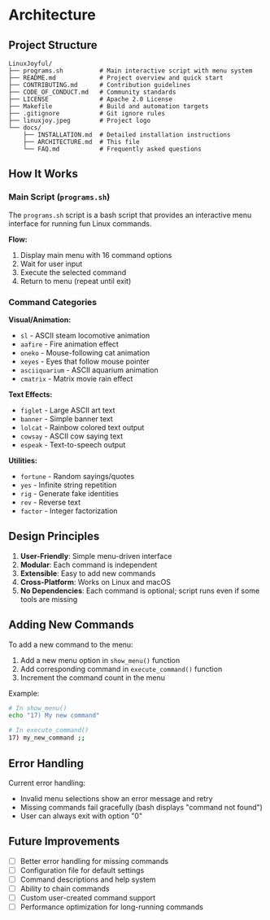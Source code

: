 # Architecture

## Project Structure

```
LinuxJoyful/
├── programs.sh          # Main interactive script with menu system
├── README.md            # Project overview and quick start
├── CONTRIBUTING.md      # Contribution guidelines
├── CODE_OF_CONDUCT.md   # Community standards
├── LICENSE              # Apache 2.0 License
├── Makefile             # Build and automation targets
├── .gitignore           # Git ignore rules
├── linuxjoy.jpeg        # Project logo
└── docs/
    ├── INSTALLATION.md  # Detailed installation instructions
    ├── ARCHITECTURE.md  # This file
    └── FAQ.md           # Frequently asked questions
```

## How It Works

### Main Script (`programs.sh`)

The `programs.sh` script is a bash script that provides an interactive menu interface for running fun Linux commands. 

**Flow:**
1. Display main menu with 16 command options
2. Wait for user input
3. Execute the selected command
4. Return to menu (repeat until exit)

### Command Categories

**Visual/Animation:**
- `sl` - ASCII steam locomotive animation
- `aafire` - Fire animation effect
- `oneko` - Mouse-following cat animation
- `xeyes` - Eyes that follow mouse pointer
- `asciiquarium` - ASCII aquarium animation
- `cmatrix` - Matrix movie rain effect

**Text Effects:**
- `figlet` - Large ASCII art text
- `banner` - Simple banner text
- `lolcat` - Rainbow colored text output
- `cowsay` - ASCII cow saying text
- `espeak` - Text-to-speech output

**Utilities:**
- `fortune` - Random sayings/quotes
- `yes` - Infinite string repetition
- `rig` - Generate fake identities
- `rev` - Reverse text
- `factor` - Integer factorization

## Design Principles

1. **User-Friendly**: Simple menu-driven interface
2. **Modular**: Each command is independent
3. **Extensible**: Easy to add new commands
4. **Cross-Platform**: Works on Linux and macOS
5. **No Dependencies**: Each command is optional; script runs even if some tools are missing

## Adding New Commands

To add a new command to the menu:

1. Add a new menu option in `show_menu()` function
2. Add corresponding command in `execute_command()` function
3. Increment the command count in the menu

Example:
```bash
# In show_menu()
echo "17) My new command"

# In execute_command()
17) my_new_command ;;
```

## Error Handling

Current error handling:
- Invalid menu selections show an error message and retry
- Missing commands fail gracefully (bash displays "command not found")
- User can always exit with option "0"

## Future Improvements

- [ ] Better error handling for missing commands
- [ ] Configuration file for default settings
- [ ] Command descriptions and help system
- [ ] Ability to chain commands
- [ ] Custom user-created command support
- [ ] Performance optimization for long-running commands
